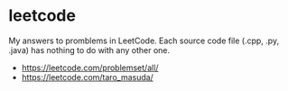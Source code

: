 # leetcode
My answers to promblems in LeetCode. Each source code file (.cpp, .py, .java) has nothing to do with any other one.
- https://leetcode.com/problemset/all/
- https://leetcode.com/taro_masuda/
